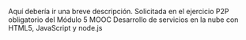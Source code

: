 Aquí debería ir una breve descripción.
Solicitada en el ejercicio P2P obligatorio
del Módulo 5
MOOC Desarrollo de servicios en la nube con HTML5, JavaScript y node.js
